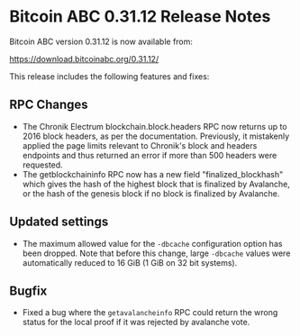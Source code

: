 # Bitcoin ABC 0.31.12 Release Notes

Bitcoin ABC version 0.31.12 is now available from:

  <https://download.bitcoinabc.org/0.31.12/>

This release includes the following features and fixes:

RPC Changes
-----------

 - The Chronik Electrum blockchain.block.headers RPC now returns up to
   2016 block headers, as per the documentation. Previously, it mistakenly
   applied the page limits relevant to Chronik's block and headers endpoints
   and thus returned an error if more than 500 headers were requested.
 - The getblockchaininfo RPC now has a new field "finalized_blockhash" which
   gives the hash of the highest block that is finalized by Avalanche, or
   the hash of the genesis block if no block is finalized by Avalanche.

Updated settings
----------------

 -  The maximum allowed value for the `-dbcache` configuration option has been
  dropped. Note that before this change, large `-dbcache` values were automatically
  reduced to 16 GiB (1 GiB on 32 bit systems).

Bugfix
------

 - Fixed a bug where the `getavalancheinfo` RPC could return the wrong status
   for the local proof if it was rejected by avalanche vote.

